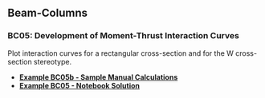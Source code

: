 ## Beam-Columns
 
 ### BC05: Development of Moment-Thrust Interaction Curves
 
Plot interaction curves for a rectangular cross-section and for the 
W cross-section stereotype.
 
- **[Example BC05b - Sample Manual Calculations](Example-BC05b.pdf)**
- **[Example BC05 - Notebook Solution](RandW-CM-Interaction.html)**
